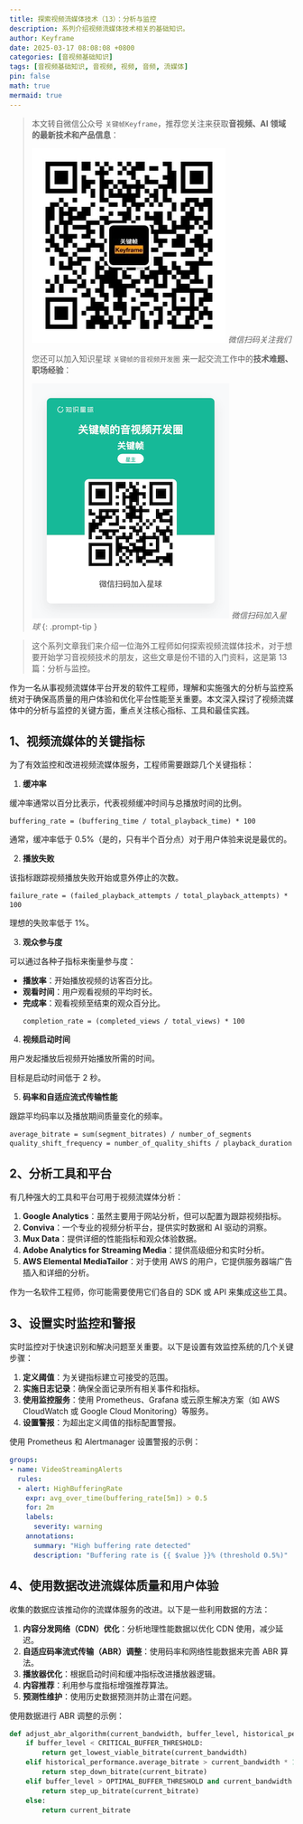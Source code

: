 ```yaml
---
title: 探索视频流媒体技术（13）：分析与监控
description: 系列介绍视频流媒体技术相关的基础知识。
author: Keyframe
date: 2025-03-17 08:08:08 +0800
categories: [音视频基础知识]
tags: [音视频基础知识, 音视频, 视频, 音频, 流媒体]
pin: false
math: true
mermaid: true
---
```


> 本文转自微信公众号 `关键帧Keyframe`，推荐您关注来获取**音视频、AI 领域的最新技术和产品信息**：
>
>![微信公众号](assets/img/keyframe-mp.jpg)
>_微信扫码关注我们_
>
>您还可以加入知识星球 `关键帧的音视频开发圈` 来一起交流工作中的**技术难题、职场经验**：
>
>![知识星球](assets/img/keyframe-zsxq.png)
>_微信扫码加入星球_
{: .prompt-tip }

>这个系列文章我们来介绍一位海外工程师如何探索视频流媒体技术，对于想要开始学习音视频技术的朋友，这些文章是份不错的入门资料，这是第 13 篇：分析与监控。


作为一名从事视频流媒体平台开发的软件工程师，理解和实施强大的分析与监控系统对于确保高质量的用户体验和优化平台性能至关重要。本文深入探讨了视频流媒体中的分析与监控的关键方面，重点关注核心指标、工具和最佳实践。

## 1、视频流媒体的关键指标

为了有效监控和改进视频流媒体服务，工程师需要跟踪几个关键指标：

1. **缓冲率**

缓冲率通常以百分比表示，代表视频缓冲时间与总播放时间的比例。

```plaintext
buffering_rate = (buffering_time / total_playback_time) * 100
```

通常，缓冲率低于 0.5%（是的，只有半个百分点）对于用户体验来说是最优的。

2. **播放失败**

该指标跟踪视频播放失败开始或意外停止的次数。

```plaintext
failure_rate = (failed_playback_attempts / total_playback_attempts) * 100
```

理想的失败率低于 1%。

3. **观众参与度**

可以通过各种子指标来衡量参与度：
   - **播放率**：开始播放视频的访客百分比。
   - **观看时间**：用户观看视频的平均时长。
   - **完成率**：观看视频至结束的观众百分比。
     ```plaintext
     completion_rate = (completed_views / total_views) * 100
     ```

4. **视频启动时间**

用户发起播放后视频开始播放所需的时间。

目标是启动时间低于 2 秒。

5. **码率和自适应流式传输性能**

跟踪平均码率以及播放期间质量变化的频率。

```plaintext
average_bitrate = sum(segment_bitrates) / number_of_segments
quality_shift_frequency = number_of_quality_shifts / playback_duration
```

## 2、分析工具和平台

有几种强大的工具和平台可用于视频流媒体分析：

1. **Google Analytics**：虽然主要用于网站分析，但可以配置为跟踪视频指标。
2. **Conviva**：一个专业的视频分析平台，提供实时数据和 AI 驱动的洞察。
3. **Mux Data**：提供详细的性能指标和观众体验数据。
4. **Adobe Analytics for Streaming Media**：提供高级细分和实时分析。
5. **AWS Elemental MediaTailor**：对于使用 AWS 的用户，它提供服务器端广告插入和详细的分析。

作为一名软件工程师，你可能需要使用它们各自的 SDK 或 API 来集成这些工具。

## 3、设置实时监控和警报

实时监控对于快速识别和解决问题至关重要。以下是设置有效监控系统的几个关键步骤：

1. **定义阈值**：为关键指标建立可接受的范围。
2. **实施日志记录**：确保全面记录所有相关事件和指标。
3. **使用监控服务**：使用 Prometheus、Grafana 或云原生解决方案（如 AWS CloudWatch 或 Google Cloud Monitoring）等服务。
4. **设置警报**：为超出定义阈值的指标配置警报。

使用 Prometheus 和 Alertmanager 设置警报的示例：

```yaml
groups:
- name: VideoStreamingAlerts
  rules:
  - alert: HighBufferingRate
    expr: avg_over_time(buffering_rate[5m]) > 0.5
    for: 2m
    labels:
      severity: warning
    annotations:
      summary: "High buffering rate detected"
      description: "Buffering rate is {{ $value }}% (threshold 0.5%)"
```

## 4、使用数据改进流媒体质量和用户体验

收集的数据应该推动你的流媒体服务的改进。以下是一些利用数据的方法：

1. **内容分发网络（CDN）优化**：分析地理性能数据以优化 CDN 使用，减少延迟。
2. **自适应码率流式传输（ABR）调整**：使用码率和网络性能数据来完善 ABR 算法。
3. **播放器优化**：根据启动时间和缓冲指标改进播放器逻辑。
4. **内容推荐**：利用参与度指标增强推荐算法。
5. **预测性维护**：使用历史数据预测并防止潜在问题。

使用数据进行 ABR 调整的示例：

```python
def adjust_abr_algorithm(current_bandwidth, buffer_level, historical_performance):
    if buffer_level < CRITICAL_BUFFER_THRESHOLD:
        return get_lowest_viable_bitrate(current_bandwidth)
    elif historical_performance.average_bitrate > current_bandwidth * 1.2:
        return step_down_bitrate(current_bitrate)
    elif buffer_level > OPTIMAL_BUFFER_THRESHOLD and current_bandwidth > historical_performance.average_bitrate * 1.2:
        return step_up_bitrate(current_bitrate)
    else:
        return current_bitrate
```

